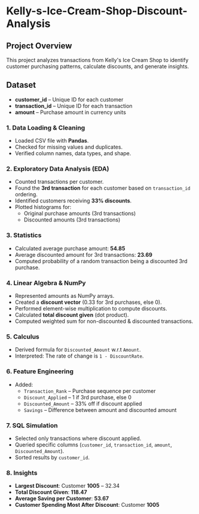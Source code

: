 # Kelly-s-Ice-Cream-Shop-Discount-Analysis
## Project Overview
This project analyzes transactions from Kelly's Ice Cream Shop to identify customer purchasing patterns, calculate discounts, and generate insights.
## Dataset
- **customer_id** – Unique ID for each customer
- **transaction_id** – Unique ID for each transaction
- **amount** – Purchase amount in currency units
### **1. Data Loading & Cleaning**
- Loaded CSV file with **Pandas**.
- Checked for missing values and duplicates.
- Verified column names, data types, and shape.

### **2. Exploratory Data Analysis (EDA)**
- Counted transactions per customer.
- Found the **3rd transaction** for each customer based on `transaction_id` ordering.
- Identified customers receiving **33% discounts**.
- Plotted histograms for:
  - Original purchase amounts (3rd transactions)
  - Discounted amounts (3rd transactions)

### **3. Statistics**
- Calculated average purchase amount: **54.85**
- Average discounted amount for 3rd transactions: **23.69**
- Computed probability of a random transaction being a discounted 3rd purchase.

### **4. Linear Algebra & NumPy**
- Represented amounts as NumPy arrays.
- Created a **discount vector** (0.33 for 3rd purchases, else 0).
- Performed element-wise multiplication to compute discounts.
- Calculated **total discount given** (dot product).
- Computed weighted sum for non-discounted & discounted transactions.

### **5. Calculus**
- Derived formula for `Discounted_Amount` w.r.t `Amount`.
- Interpreted: The rate of change is `1 - DiscountRate`.

### **6. Feature Engineering**
- Added:
  - `Transaction_Rank` – Purchase sequence per customer
  - `Discount_Applied` – 1 if 3rd purchase, else 0
  - `Discounted_Amount` – 33% off if discount applied
  - `Savings` – Difference between amount and discounted amount

### **7. SQL Simulation**
- Selected only transactions where discount applied.
- Queried specific columns (`customer_id`, `transaction_id`, `amount`, `Discounted_Amount`).
- Sorted results by `customer_id`.

### **8. Insights**
- **Largest Discount**: Customer **1005** – 32.34
- **Total Discount Given**: **118.47**
- **Average Saving per Customer**: **53.67**
- **Customer Spending Most After Discount**: Customer **1005**
